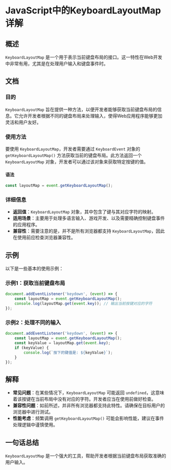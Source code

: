<!--
Meta Description: # JavaScript中的KeyboardLayoutMap详解 ## 概述 `KeyboardLayoutMap` 是一个用于表示当前键盘布局的接口。这一特性在Web开发中非常有用，尤其是在处理用户输入和键盘事件时。 ## 文档 ### 目的 `KeyboardLayoutMap` 旨在提供一种...
Meta Keywords: keyboardlayoutmap, event, getkeyboardlayoutmap, layoutmap, const
-->

# JavaScript中的KeyboardLayoutMap详解

## 概述
`KeyboardLayoutMap` 是一个用于表示当前键盘布局的接口。这一特性在Web开发中非常有用，尤其是在处理用户输入和键盘事件时。

## 文档
### 目的
`KeyboardLayoutMap` 旨在提供一种方法，以便开发者能够获取当前键盘布局的信息。它允许开发者根据不同的键盘布局来处理输入，使得Web应用程序能够更加灵活和用户友好。

### 使用方法
要使用 `KeyboardLayoutMap`，开发者需要通过 `KeyboardEvent` 对象的 `getKeyboardLayoutMap()` 方法获取当前的键盘布局。此方法返回一个 `KeyboardLayoutMap` 对象，开发者可以通过该对象来获取特定按键的值。

#### 语法
```javascript
const layoutMap = event.getKeyboardLayoutMap();
```

### 详细信息
- **返回值**：`KeyboardLayoutMap` 对象，其中包含了键与其对应字符的映射。
- **适用场景**：主要用于处理多语言输入、游戏开发、以及需要精确控制键盘事件的应用程序。
- **兼容性**：需要注意的是，并不是所有浏览器都支持 `KeyboardLayoutMap`，因此在使用前应检查浏览器兼容性。

## 示例
以下是一些基本的使用示例：

### 示例1：获取当前键盘布局
```javascript
document.addEventListener('keydown', (event) => {
    const layoutMap = event.getKeyboardLayoutMap();
    console.log(layoutMap.get(event.key)); // 输出当前按键对应的字符
});
```

### 示例2：处理不同的输入
```javascript
document.addEventListener('keydown', (event) => {
    const layoutMap = event.getKeyboardLayoutMap();
    const keyValue = layoutMap.get(event.key);
    if (keyValue) {
        console.log(`按下的键值是: ${keyValue}`);
    }
});
```

## 解释
- **常见问题**：在某些情况下，`KeyboardLayoutMap` 可能返回 `undefined`，这意味着该按键在当前布局中没有对应的字符。开发者应当在使用前做好检查。
- **兼容性问题**：如前所述，并非所有浏览器都支持此特性。请确保在目标用户的浏览器中进行测试。
- **性能考虑**：频繁调用 `getKeyboardLayoutMap()` 可能会影响性能，建议在事件处理逻辑中谨慎使用。

## 一句话总结
`KeyboardLayoutMap` 是一个强大的工具，帮助开发者根据当前键盘布局获取准确的用户输入。